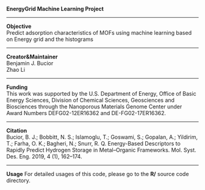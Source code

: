 **EnergyGrid Machine Learning Project**<br/>
_____
**Objective**<br/>
Predict adsorption characteristics of MOFs using machine learning based on Energy grid and the histograms<br/>
_____
**Creator&Maintainer**<br/>
Benjamin J. Bucior<br/>
Zhao Li<br/>
_____
**Funding**<br/>
This work was supported by the U.S. Department of Energy, Office of Basic Energy Sciences, Division of Chemical Sciences, Geosciences and Biosciences through the Nanoporous Materials Genome Center under Award Numbers DEFG02-12ER16362 and DE-FG02-17ER16362. <br/>
_____
**Citation**<br/>
Bucior, B. J.; Bobbitt, N. S.; Islamoglu, T.; Goswami, S.; Gopalan, A.; Yildirim, T.; Farha, O. K.; Bagheri, N.; Snurr, R. Q. Energy-Based Descriptors to Rapidly Predict Hydrogen Storage in Metal–Organic Frameworks. Mol. Syst. Des. Eng. 2019, 4 (1), 162–174. <br/>
_____
**Usage**
For detailed usages of this code, please go to the **R/** source code directory. 
